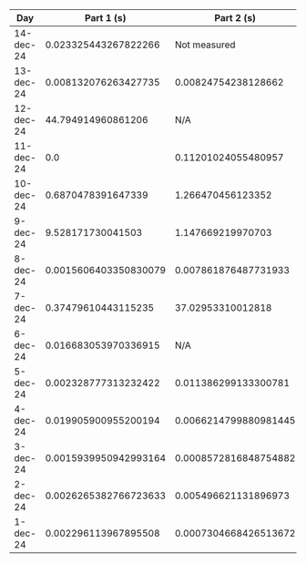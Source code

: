 | Day | Part 1 (s) | Part 2 (s) |
|------------|-----|-------------|
| 14-dec-24 | 0.023325443267822266 | Not measured |
| 13-dec-24 | 0.008132076263427735 | 0.00824754238128662 |
| 12-dec-24 | 44.794914960861206 | N/A |
| 11-dec-24 | 0.0 | 0.11201024055480957 |
| 10-dec-24 | 0.6870478391647339 | 1.266470456123352 |
| 9-dec-24 | 9.528171730041503 | 1.147669219970703 |
| 8-dec-24 | 0.0015606403350830079 | 0.007861876487731933 |
| 7-dec-24 | 0.37479610443115235 | 37.02953310012818 |
| 6-dec-24 | 0.016683053970336915 | N/A |
| 5-dec-24 | 0.002328777313232422 | 0.011386299133300781 |
| 4-dec-24 | 0.019905900955200194 | 0.0066214799880981445 |
| 3-dec-24 | 0.0015939950942993164 | 0.0008572816848754882 |
| 2-dec-24 | 0.0026265382766723633 | 0.005496621131896973 |
| 1-dec-24 | 0.002296113967895508 | 0.0007304668426513672 |
